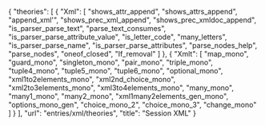 {
    "theories": [
        {
            "Xml": [
                "shows_attr_append",
                "shows_attrs_append",
                "append_xml'",
                "shows_prec_xml_append",
                "shows_prec_xmldoc_append",
                "is_parser_parse_text",
                "parse_text_consumes",
                "is_parser_parse_attribute_value",
                "is_letter_code",
                "many_letters",
                "is_parser_parse_name",
                "is_parser_parse_attributes",
                "parse_nodes_help",
                "parse_nodes",
                "oneof_closed",
                "If_removal"
            ]
        },
        {
            "Xmlt": [
                "map_mono",
                "guard_mono",
                "singleton_mono",
                "pair_mono",
                "triple_mono",
                "tuple4_mono",
                "tuple5_mono",
                "tuple6_mono",
                "optional_mono",
                "xml1to2elements_mono",
                "xml2nd_choice_mono",
                "xml2to3elements_mono",
                "xml3to4elements_mono",
                "many_mono",
                "many1_mono",
                "many2_mono",
                "xml1many2elements_gen_mono",
                "options_mono_gen",
                "choice_mono_2",
                "choice_mono_3",
                "change_mono"
            ]
        }
    ],
    "url": "entries/xml/theories",
    "title": "Session XML"
}
